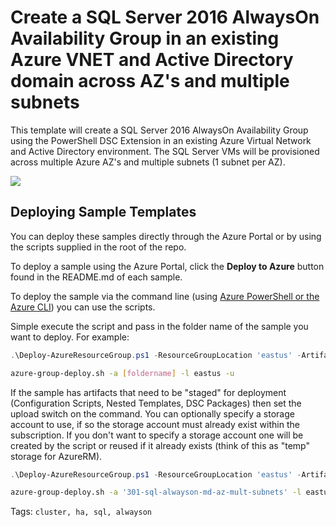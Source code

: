 # Create a SQL Server 2016 AlwaysOn Availability Group in an existing Azure VNET and Active Directory domain across AZ's and multiple subnets

This template will create a SQL Server 2016 AlwaysOn Availability Group using the PowerShell DSC Extension in an existing Azure Virtual Network and Active Directory environment. The SQL Server VMs will be provisioned across multiple Azure AZ's and multiple subnets (1 subnet per AZ).

<a href="https://portal.azure.com/#create/Microsoft.Template/uri/https%3A%2F%2Fraw.githubusercontent.com%2FAzure%2Fazure-quickstart-templates%2Fmaster%2Fsql-alwayson-md-mult-subnets-zones%2Fazuredeploy.json" target="_blank"><img src="http://azuredeploy.net/deploybutton.png"/>
</a>

## Deploying Sample Templates

You can deploy these samples directly through the Azure Portal or by using the scripts supplied in the root of the repo.

To deploy a sample using the Azure Portal, click the **Deploy to Azure** button found in the README.md of each sample.

To deploy the sample via the command line (using [Azure PowerShell or the Azure CLI](https://azure.microsoft.com/en-us/downloads/)) you can use the scripts.

Simple execute the script and pass in the folder name of the sample you want to deploy.  For example:

```PowerShell
.\Deploy-AzureResourceGroup.ps1 -ResourceGroupLocation 'eastus' -ArtifactsStagingDirectory '[foldername]'
```
```bash
azure-group-deploy.sh -a [foldername] -l eastus -u
```
If the sample has artifacts that need to be "staged" for deployment (Configuration Scripts, Nested Templates, DSC Packages) then set the upload switch on the command.
You can optionally specify a storage account to use, if so the storage account must already exist within the subscription.  If you don't want to specify a storage account
one will be created by the script or reused if it already exists (think of this as "temp" storage for AzureRM).

```PowerShell
.\Deploy-AzureResourceGroup.ps1 -ResourceGroupLocation 'eastus' -ArtifactsStagingDirectory '301-sql-alwayson-md-az-mult-subnets' -UploadArtifacts 
```
```bash
azure-group-deploy.sh -a '301-sql-alwayson-md-az-mult-subnets' -l eastus -u
```
Tags: ``cluster, ha, sql, alwayson``
